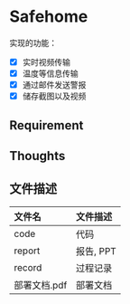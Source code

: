 # Safehome

实现的功能：
  
+ [x] 实时视频传输
+ [x] 温度等信息传输
+ [x] 通过邮件发送警报
+ [x] 储存截图以及视频

## Requirement



## Thoughts



## 文件描述

| 文件名       | 文件描述  |
| :----------- | :-------- |
| code         | 代码      |
| report       | 报告, PPT |
| record       | 过程记录  |
| 部署文档.pdf | 部署文档  |

